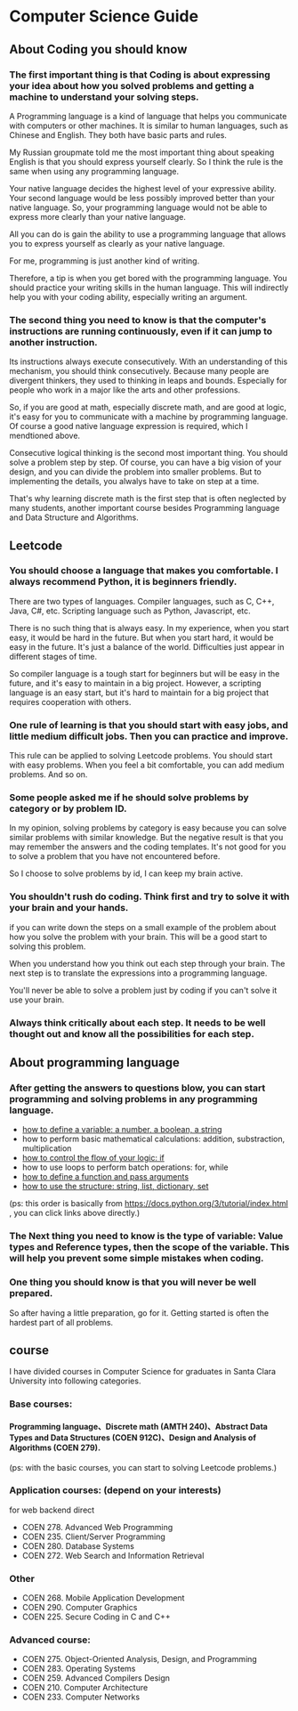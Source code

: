 # Computer Science Guide

## About Coding you should know
### The first important thing is that Coding is about expressing your idea about how you solved problems and getting a machine to understand your solving steps. 

A Programming language is a kind of language that helps you communicate with computers or other machines. It is similar to human languages, such as Chinese and English. They both have basic parts and rules.

My Russian groupmate told me the most important thing about speaking English is that you should express yourself clearly. So I think the rule is the same when using any programming language. 

Your native language decides the highest level of your expressive ability. Your second language would be less possibly improved better than your native language. So, your programming language would not be able to express more clearly than your native language. 

All you can do is gain the ability to use a programming language that allows you to express yourself as clearly as your native language.

For me, programming is just another kind of writing.

Therefore, a tip is when you get bored with the programming language. You should practice your writing skills in the human language. This will indirectly help you with your coding ability, especially writing an argument.

### The second thing you need to know is that the computer's instructions are running continuously, even if it can jump to another instruction. 

Its instructions always execute consecutively. With an understanding of this mechanism, you should think consecutively. Because many people are divergent thinkers, they used to thinking in leaps and bounds. Especially for people who work in a major like the arts and other professions. 

So, if you are good at math, especially discrete math, and are good at logic, it's easy for you to communicate with a machine by programming language. Of course a good native language expression is required, which I mendtioned above. 

Consecutive logical thinking is the second most important thing. You should solve a problem step by step. Of course, you can have a big vision of your design, and you can divide the problem into smaller problems. But to implementing the details, you alwalys have to take on step at a time.

That's why learning discrete math is the first step that is often neglected by many students, another important course besides Programming language and Data Structure and Algorithms.

## Leetcode

### You should choose a language that makes you comfortable. I always recommend Python, it is beginners friendly.

There are two types of languages. Compiler languages, such as C, C++, Java, C#, etc. Scripting language such as Python, Javascript, etc.

There is no such thing that is always easy. In my experience, when you start easy, it would be hard in the future. But when you start hard, it would be easy in the future. It's just a balance of the world. Difficulties just appear in different stages of time.

So compiler language is a tough start for beginners but will be easy in the future, and it's easy to maintain in a big project. However, a scripting language is an easy start, but it's hard to maintain for a big project that requires cooperation with others.

### One rule of learning is that you should start with easy jobs, and little medium difficult jobs. Then you can practice and improve. 

This rule can be applied to solving Leetcode problems. You should start with easy problems. When you feel a bit comfortable, you can add medium problems. And so on.

### Some people asked me if he should solve problems by category or by problem ID. 
In my opinion, solving problems by category is easy because you can solve similar problems with similar knowledge. But the negative result is that you may remember the answers and the coding templates. It's not good for you to solve a problem that you have not encountered before.

So I choose to solve problems by id, I can keep my brain active.

### You shouldn't rush do coding. Think first and try to solve it with your brain and your hands.
if you can write down the steps on a small example of the problem about how you solve the problem with your brain. This will be a good start to solving this problem.

When you understand how you think out each step through your brain. The next step is to translate the expressions into a programming language. 

You'll never be able to solve a problem just by coding if you can't solve it use your brain.

### Always think critically about each step. It needs to be well thought out and know all the possibilities for each step.

## About programming language
### After getting the answers to questions blow, you can start programming and solving problems in any programming language.
- [how to define a variable: a number, a boolean, a string](https://docs.python.org/3/tutorial/introduction.html#using-python-as-a-calculator)
- how to perform basic mathematical calculations: addition, substraction, multiplication
- [how to control the flow of your logic: if](https://docs.python.org/3/tutorial/controlflow.html)
- how to use loops to perform batch operations: for, while
- [how to define a function and pass arguments](https://docs.python.org/3/tutorial/controlflow.html#defining-functions)
- [how to use the structure: string, list, dictionary, set](https://docs.python.org/3/tutorial/datastructures.html)

(ps: this order is basically from https://docs.python.org/3/tutorial/index.html , you can click links above directly.)

### The Next thing you need to know is the type of variable: Value types and Reference types, then the scope of the variable. This will help you prevent some simple mistakes when coding.

### One thing you should know is that you will never be well prepared.
So after having a little preparation, go for it. Getting started is often the hardest part of all problems.

## course
I have divided courses in Computer Science for graduates in Santa Clara University into following categories.
### Base courses:
#### Programming language、Discrete math (AMTH 240)、Abstract Data Types and Data Structures (COEN 912C)、Design and Analysis of Algorithms (COEN 279).

(ps: with the basic courses, you can start to solving Leetcode problems.)

### Application courses: (depend on your interests)

for web backend direct
- COEN 278. Advanced Web Programming
- COEN 235. Client/Server Programming
- COEN 280. Database Systems
- COEN 272. Web Search and Information Retrieval

### Other
- COEN 268. Mobile Application Development
- COEN 290. Computer Graphics
- COEN 225. Secure Coding in C and C++

### Advanced course:
- COEN 275. Object-Oriented Analysis, Design, and Programming
- COEN 283. Operating Systems
- COEN 259. Advanced Compilers Design
- COEN 210. Computer Architecture
- COEN 233. Computer Networks
